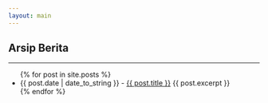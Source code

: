 ```yaml
---
layout: main
---
```


## Arsip Berita
---
<ul>
{% for post in site.posts %}
<li><span>{{ post.date | date_to_string }}</span> - <a href="{{ site.baseurl }}{{ post.url }}">{{ post.title }}</a>
{{ post.excerpt }}</li>
{% endfor %}
</ul>
